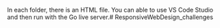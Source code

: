 In each folder, there is an HTML file. You can able to use VS Code Studio and then run with the Go live server.# ResponsiveWebDesign_challenges
